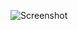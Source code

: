 ![Screenshot](https://raw.githubusercontent.com/Cryakl/Ultimate-RAT-Collection/refs/heads/main/Katux/Screenshot.png)
